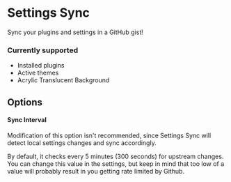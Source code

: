 # Settings Sync

Sync your plugins and settings in a GitHub gist!

### Currently supported

-   Installed plugins
-   Active themes
-   Acrylic Translucent Background

## Options

#### Sync Interval

Modification of this option isn't recommended, since Settings Sync will detect local settings changes and sync accordingly.

By default, it checks every 5 minutes (300 seconds) for upstream changes. You can change this value in the settings, but keep in mind that too low of a value will probably result in you getting rate limited by Github.

